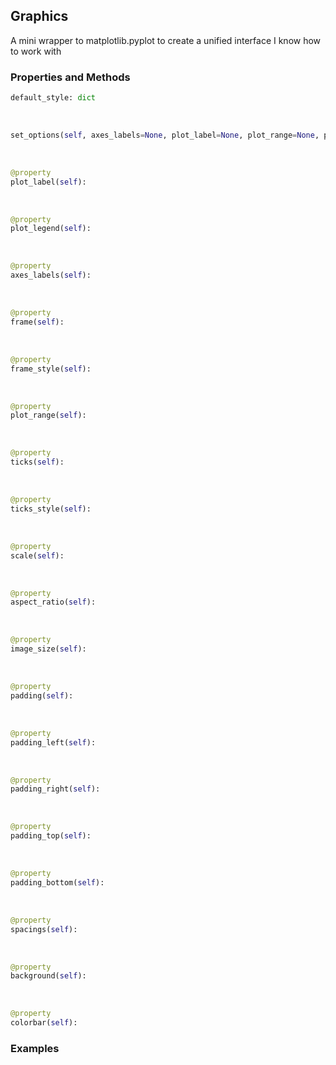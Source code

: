 ## <a id="McUtils.McUtils.Plots.Graphics.Graphics">Graphics</a>
A mini wrapper to matplotlib.pyplot to create a unified interface I know how to work with

### Properties and Methods
```python
default_style: dict
```
<a id="McUtils.McUtils.Plots.Graphics.Graphics.set_options" class="docs-object-method">&nbsp;</a>
```python
set_options(self, axes_labels=None, plot_label=None, plot_range=None, plot_legend=None, frame=None, frame_style=None, ticks=None, scale=None, padding=None, spacings=None, ticks_style=None, image_size=None, aspect_ratio=None, background=None, colorbar=None, prolog=None, epilog=None, **parent_opts): 
```

<a id="McUtils.McUtils.Plots.Graphics.Graphics.plot_label" class="docs-object-method">&nbsp;</a>
```python
@property
plot_label(self): 
```

<a id="McUtils.McUtils.Plots.Graphics.Graphics.plot_legend" class="docs-object-method">&nbsp;</a>
```python
@property
plot_legend(self): 
```

<a id="McUtils.McUtils.Plots.Graphics.Graphics.axes_labels" class="docs-object-method">&nbsp;</a>
```python
@property
axes_labels(self): 
```

<a id="McUtils.McUtils.Plots.Graphics.Graphics.frame" class="docs-object-method">&nbsp;</a>
```python
@property
frame(self): 
```

<a id="McUtils.McUtils.Plots.Graphics.Graphics.frame_style" class="docs-object-method">&nbsp;</a>
```python
@property
frame_style(self): 
```

<a id="McUtils.McUtils.Plots.Graphics.Graphics.plot_range" class="docs-object-method">&nbsp;</a>
```python
@property
plot_range(self): 
```

<a id="McUtils.McUtils.Plots.Graphics.Graphics.ticks" class="docs-object-method">&nbsp;</a>
```python
@property
ticks(self): 
```

<a id="McUtils.McUtils.Plots.Graphics.Graphics.ticks_style" class="docs-object-method">&nbsp;</a>
```python
@property
ticks_style(self): 
```

<a id="McUtils.McUtils.Plots.Graphics.Graphics.scale" class="docs-object-method">&nbsp;</a>
```python
@property
scale(self): 
```

<a id="McUtils.McUtils.Plots.Graphics.Graphics.aspect_ratio" class="docs-object-method">&nbsp;</a>
```python
@property
aspect_ratio(self): 
```

<a id="McUtils.McUtils.Plots.Graphics.Graphics.image_size" class="docs-object-method">&nbsp;</a>
```python
@property
image_size(self): 
```

<a id="McUtils.McUtils.Plots.Graphics.Graphics.padding" class="docs-object-method">&nbsp;</a>
```python
@property
padding(self): 
```

<a id="McUtils.McUtils.Plots.Graphics.Graphics.padding_left" class="docs-object-method">&nbsp;</a>
```python
@property
padding_left(self): 
```

<a id="McUtils.McUtils.Plots.Graphics.Graphics.padding_right" class="docs-object-method">&nbsp;</a>
```python
@property
padding_right(self): 
```

<a id="McUtils.McUtils.Plots.Graphics.Graphics.padding_top" class="docs-object-method">&nbsp;</a>
```python
@property
padding_top(self): 
```

<a id="McUtils.McUtils.Plots.Graphics.Graphics.padding_bottom" class="docs-object-method">&nbsp;</a>
```python
@property
padding_bottom(self): 
```

<a id="McUtils.McUtils.Plots.Graphics.Graphics.spacings" class="docs-object-method">&nbsp;</a>
```python
@property
spacings(self): 
```

<a id="McUtils.McUtils.Plots.Graphics.Graphics.background" class="docs-object-method">&nbsp;</a>
```python
@property
background(self): 
```

<a id="McUtils.McUtils.Plots.Graphics.Graphics.colorbar" class="docs-object-method">&nbsp;</a>
```python
@property
colorbar(self): 
```

### Examples


